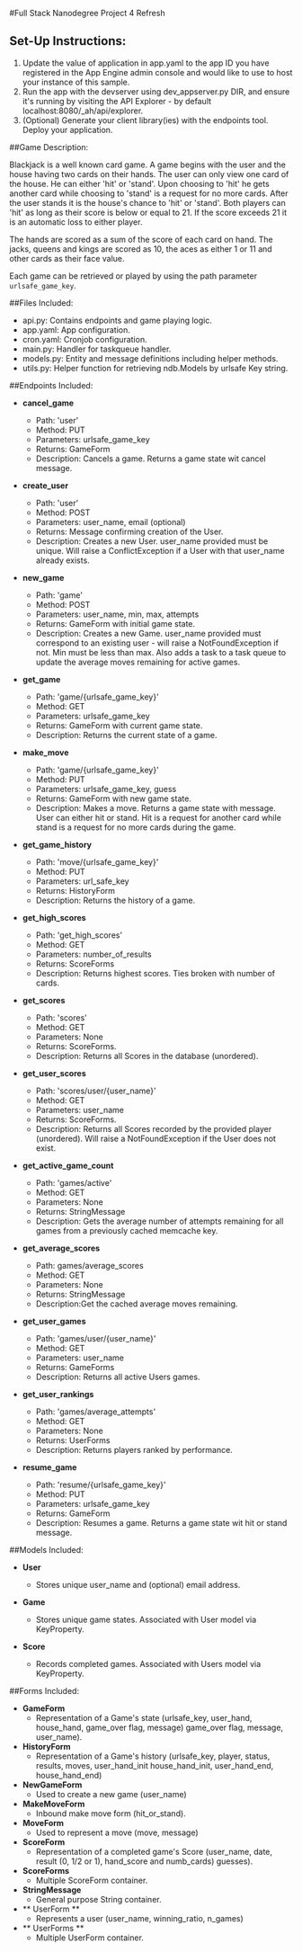 #Full Stack Nanodegree Project 4 Refresh

## Set-Up Instructions:
1.  Update the value of application in app.yaml to the app ID you have registered
 in the App Engine admin console and would like to use to host your instance of this sample.
1.  Run the app with the devserver using dev_appserver.py DIR, and ensure it's
 running by visiting the API Explorer - by default localhost:8080/_ah/api/explorer.
1.  (Optional) Generate your client library(ies) with the endpoints tool.
 Deploy your application.
 
 
 
##Game Description:

Blackjack is a well known card game. A game begins with the user and the house 
having two cards on their hands. The user can only view one card of the house. 
He can either 'hit' or 'stand'. Upon choosing to 'hit' he gets another card while
choosing to 'stand' is a request for no more cards. After the user stands it is the 
house's chance to 'hit' or 'stand'. Both players can 'hit' as long as their score 
is below or equal to 21. If the score exceeds 21 it is an automatic loss to either 
player. 

The hands are scored as a sum of the score of each card on hand. The jacks, queens and 
kings are scored as 10, the aces as either 1 or 11 and other cards as their face value.


Each game can be retrieved or played by using the path parameter `urlsafe_game_key`.

##Files Included:
 - api.py: Contains endpoints and game playing logic.
 - app.yaml: App configuration.
 - cron.yaml: Cronjob configuration.
 - main.py: Handler for taskqueue handler.
 - models.py: Entity and message definitions including helper methods.
 - utils.py: Helper function for retrieving ndb.Models by urlsafe Key string.

##Endpoints Included:
 - **cancel_game**
   - Path: 'user'
    - Method: PUT
    - Parameters: urlsafe_game_key
    - Returns: GameForm
    - Description: Cancels a game. Returns a game state wit cancel message.

 - **create_user**
    - Path: 'user'
    - Method: POST
    - Parameters: user_name, email (optional)
    - Returns: Message confirming creation of the User.
    - Description: Creates a new User. user_name provided must be unique. Will 
    raise a ConflictException if a User with that user_name already exists.
    
 - **new_game**
    - Path: 'game'
    - Method: POST
    - Parameters: user_name, min, max, attempts
    - Returns: GameForm with initial game state.
    - Description: Creates a new Game. user_name provided must correspond to an
    existing user - will raise a NotFoundException if not. Min must be less than
    max. Also adds a task to a task queue to update the average moves remaining
    for active games.
     
 - **get_game**
    - Path: 'game/{urlsafe_game_key}'
    - Method: GET
    - Parameters: urlsafe_game_key
    - Returns: GameForm with current game state.
    - Description: Returns the current state of a game.
    
 - **make_move**
    - Path: 'game/{urlsafe_game_key}'
    - Method: PUT
    - Parameters: urlsafe_game_key, guess
    - Returns: GameForm with new game state.
    - Description: Makes a move. Returns a game state with message. User can either hit or stand. Hit is a request for another card while stand is a request for no more cards during the game.
 - **get_game_history**
    - Path: 'move/{urlsafe_game_key}'
    - Method: PUT
    - Parameters: url_safe_key  
    - Returns: HistoryForm
    - Description: Returns the history of a game.
 - **get_high_scores**
    - Path: 'get_high_scores'
    - Method: GET
    - Parameters: number_of_results
    - Returns: ScoreForms
    - Description: Returns highest scores. Ties broken with number of cards.
 - **get_scores**
    - Path: 'scores'
    - Method: GET
    - Parameters: None
    - Returns: ScoreForms.
    - Description: Returns all Scores in the database (unordered).
    
 - **get_user_scores**
    - Path: 'scores/user/{user_name}'
    - Method: GET
    - Parameters: user_name
    - Returns: ScoreForms. 
    - Description: Returns all Scores recorded by the provided player (unordered).
    Will raise a NotFoundException if the User does not exist.
    
 - **get_active_game_count**
    - Path: 'games/active'
    - Method: GET
    - Parameters: None
    - Returns: StringMessage
    - Description: Gets the average number of attempts remaining for all games
    from a previously cached memcache key.
- **get_average_scores**
   - Path: games/average_scores
   - Method: GET
   - Parameters: None
   - Returns: StringMessage
   - Description:Get the cached average moves remaining. 
- **get_user_games**
   - Path: 'games/user/{user_name}'
   - Method: GET
   - Parameters: user_name
   - Returns: GameForms
   - Description: Returns all active Users games.
- **get_user_rankings**
   - Path: 'games/average_attempts'
   - Method: GET
   - Parameters: None
   - Returns: UserForms
   - Description: Returns players ranked by performance.
- **resume_game**
   - Path: 'resume/{urlsafe_game_key}'
   - Method: PUT
   - Parameters: urlsafe_game_key
   - Returns: GameForm
   - Description: Resumes a game. Returns a game state wit hit or stand message.

##Models Included:
 - **User**
    - Stores unique user_name and (optional) email address.
    
 - **Game**
    - Stores unique game states. Associated with User model via KeyProperty.
    
 - **Score**
    - Records completed games. Associated with Users model via KeyProperty.
    
##Forms Included:
 - **GameForm**
    - Representation of a Game's state (urlsafe_key, user_hand, house_hand, game_over flag, message)
    game_over flag, message, user_name).
 - **HistoryForm**
    - Representation of a Game's history (urlsafe_key, player, status, results, moves, user_hand_init house_hand_init, user_hand_end, house_hand_end)
 - **NewGameForm**
    - Used to create a new game (user_name)
 - **MakeMoveForm**
    - Inbound make move form (hit_or_stand).
 - **MoveForm**
    - Used to represent a move (move, message)
 - **ScoreForm**
    - Representation of a completed game's Score (user_name, date, result (0, 1/2 or 1), hand_score and numb_cards)
    guesses).
 - **ScoreForms**
    - Multiple ScoreForm container.
 - **StringMessage**
    - General purpose String container.
 - ** UserForm **
    - Represents a user (user_name, winning_ratio, n_games)
 - ** UserForms **
    - Multiple UserForm container.